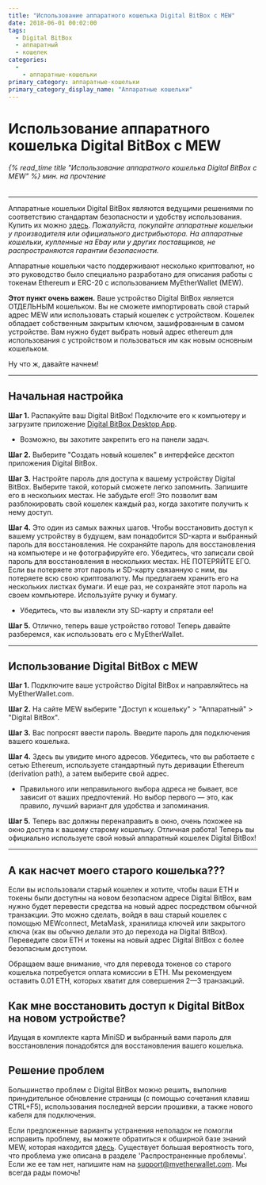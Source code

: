 ```yaml
---
title: "Использование аппаратного кошелька Digital BitBox с MEW"
date: 2018-06-01 00:02:00
tags:
  - Digital BitBox
  - аппаратный
  - кошелек
categories:
  - 
    - аппаратные-кошельки
primary_category: аппаратные-кошельки
primary_category_display_name: "Аппаратные кошельки"
---
```


# __Использование аппаратного кошелька Digital BitBox с MEW__
###### {% read_time title "Использование аппаратного кошелька Digital BitBox с MEW" %} мин. на прочтение
***

Аппаратные кошельки Digital BitBox являются ведущими решениями по соответствию стандартам безопасности и удобству использования. Купить их можно [здесь](https://shiftcrypto.ch/?ref=mew). *Пожалуйста, покупайте аппаратные кошельки у производителя или официального дистрибьютора. На аппаратные кошельки, купленные на Ebay или у других поставщиков, не распространяются гарантии безопасности.*

Аппаратные кошельки часто поддерживают несколько криптовалют, но это руководство было специально разработано для описания работы с токенам Ethereum и ERC-20 с использованием MyEtherWallet (MEW).

**Этот пункт очень важен.** Ваше устройство Digital BitBox является ОТДЕЛЬНЫМ кошельком. Вы не сможете импортировать свой старый адрес MEW или использовать старый кошелек с устройством. Кошелек обладает собственным закрытым ключом, зашифрованным в самом устройстве. Вам нужно будет выбрать новый адрес ethereum для использования с устройством и пользоваться им как новым основным кошельком.

Ну что ж, давайте начнем!

***

## __Начальная настройка__

**Шаг 1.** Распакуйте ваш Digital BitBox! Подключите его к компьютеру и загрузите приложение [Digital BitBox Desktop App](https://shiftcrypto.ch/start).
* Возможно, вы захотите закрепить его на панели задач.

**Шаг 2.** Выберите "Создать новый кошелек" в интерфейсе десктоп приложения Digital BitBox.

**Шаг 3.** Настройте пароль для доступа к вашему устройству Digital BitBox. Выберите такой, который сможете легко запомнить. Запишите его в нескольких местах. Не забудьте его!! Это позволит вам разблокировать свой кошелек каждый раз, когда захотите получить к нему доступ.

**Шаг 4.** Это один из самых важных шагов. Чтобы восстановить доступ к вашему устройству в будущем, вам понадобится SD-карта и выбранный пароль для восстановления. Не сохраняйте пароль для восстановления на компьютере и не фотографируйте его. Убедитесь, что записали свой пароль для восстановления в нескольких местах. НЕ ПОТЕРЯЙТЕ ЕГО. Если вы потеряете этот пароль и SD-карту связанную с ним, вы потеряете всю свою криптовалюту. Мы предлагаем хранить его на нескольких листках бумаги. И еще раз, не сохраняйте этот пароль на своем компьютере. Используйте ручку и бумагу.
* Убедитесь, что вы извлекли эту SD-карту и спрятали ее!

**Шаг 5.** Отлично, теперь ваше устройство готово! Теперь давайте разберемся, как использовать его с MyEtherWallet.

***

## __Использование Digital BitBox с MEW__

**Шаг 1.** Подключите ваше устройство Digital BitBox и направляйтесь на MyEtherWallet.com.

**Шаг 2.** На сайте MEW выберите "Доступ к кошельку" > "Аппаратный" > "Digital BitBox".

**Шаг 3.** Вас попросят ввести пароль. Введите пароль для подключения вашего кошелька.

**Шаг 4.** Здесь вы увидите много адресов. Убедитесь, что вы работаете с сетью Ethereum, используете стандартный путь деривации Ethereum (derivation path), а затем выберите свой адрес.
* Правильного или неправильного выбора адреса не бывает, все зависит от ваших предпочтений. Но выбор первого — это, как правило, лучший вариант для удобства и запоминания.

**Шаг 5.** Теперь вас должны перенаправить в окно, очень похожее на окно доступа к вашему старому кошельку. Отличная работа! Теперь вы официально используете свой новый аппаратный кошелек Digital BitBox!

***

## __А как насчет моего старого кошелька???__

Если вы использовали старый кошелек и хотите, чтобы ваши ETH и токены были доступны на новом безопасном адресе Digital BitBox, вам нужно будет перевести средства на новый адрес посредством обычной транзакции. Это можно сделать, войдя в ваш старый кошелек с помощью MEWconnect, MetaMask, хранилища ключей или закрытого ключа (как вы обычно делали это до перехода на Digital BitBox). Переведите свои ETH и токены на новый адрес Digital BitBox с более безопасным доступом.

Обращаем ваше внимание, что для перевода токенов со старого кошелька потребуется оплата комиссии в ETH. Мы рекомендуем оставить 0.01 ETH, которых хватит для совершения 2—3 транзакций.

## __Как мне восстановить доступ к Digital BitBox на новом устройстве?__

Идущая в комплекте карта MiniSD **и** выбранный вами пароль для восстановления понадобятся для восстановления вашего кошелька.

## __Решение проблем__

Большинство проблем с Digital BitBox можно решить, выполнив принудительное обновление страницы (с помощью сочетания клавиш CTRL+F5), использования последней версии прошивки, а также нового кабеля для подключения.

Если предложенные варианты устранения неполадок не помогли исправить проблему, вы можете обратиться к обширной базе знаний MEW, которая находится [здесь](https://kb.myetherwallet.com). Существует большая вероятность того, что проблема уже описана в разделе 'Распространенные проблемы'. Если же ее там нет, напишите нам на support@myetherwallet.com. Мы всегда рады помочь!